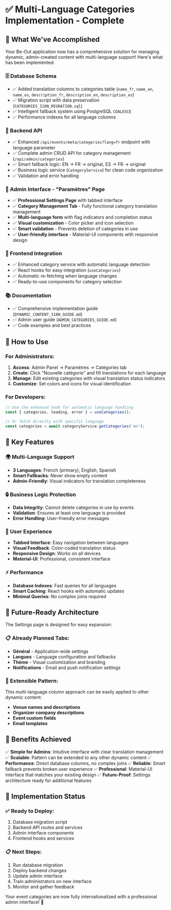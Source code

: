 # ✅ Multi-Language Categories Implementation - Complete

## 🎯 What We've Accomplished

Your Be-Out application now has a comprehensive solution for managing dynamic, admin-created content with multi-language support! Here's what has been implemented:

### 🗄️ Database Schema
- ✅ Added translation columns to categories table (`name_fr`, `name_en`, `name_es`, `description_fr`, `description_en`, `description_es`)
- ✅ Migration script with data preservation (`CATEGORIES_I18N_MIGRATION.sql`)
- ✅ Intelligent fallback system using PostgreSQL `COALESCE`
- ✅ Performance indexes for all language columns

### 🔧 Backend API
- ✅ Enhanced `/api/events/meta/categories?lang=fr` endpoint with language parameter
- ✅ Complete admin CRUD API for category management (`/api/admin/categories`)
- ✅ Smart fallback logic: EN → FR → original, ES → FR → original
- ✅ Business logic service (`CategoryService`) for clean code organization
- ✅ Validation and error handling

### 🎨 Admin Interface - "Paramètres" Page
- ✅ **Professional Settings Page** with tabbed interface
- ✅ **Category Management Tab** - Fully functional category translation management
- ✅ **Multi-language form** with flag indicators and completion status
- ✅ **Visual customization** - Color picker and icon selection
- ✅ **Smart validation** - Prevents deletion of categories in use
- ✅ **User-friendly interface** - Material-UI components with responsive design

### 📱 Frontend Integration
- ✅ Enhanced category service with automatic language detection
- ✅ React hooks for easy integration (`useCategories`)
- ✅ Automatic re-fetching when language changes
- ✅ Ready-to-use components for category selection

### 📚 Documentation
- ✅ Comprehensive implementation guide (`DYNAMIC_CONTENT_I18N_GUIDE.md`)
- ✅ Admin user guide (`ADMIN_CATEGORIES_GUIDE.md`)
- ✅ Code examples and best practices

## 🚀 How to Use

### For Administrators:
1. **Access**: Admin Panel → Paramètres → Catégories tab
2. **Create**: Click "Nouvelle catégorie" and fill translations for each language
3. **Manage**: Edit existing categories with visual translation status indicators
4. **Customize**: Set colors and icons for visual identification

### For Developers:
```javascript
// Use the enhanced hook for automatic language handling
const { categories, loading, error } = useCategories();

// Or fetch directly with specific language
const categories = await categoryService.getCategories('en');
```

## 🎯 Key Features

### 🌍 Multi-Language Support
- **3 Languages**: French (primary), English, Spanish
- **Smart Fallbacks**: Never show empty content
- **Admin-Friendly**: Visual indicators for translation completeness

### 🔒 Business Logic Protection
- **Data Integrity**: Cannot delete categories in use by events
- **Validation**: Ensures at least one language is provided
- **Error Handling**: User-friendly error messages

### 🎨 User Experience
- **Tabbed Interface**: Easy navigation between languages
- **Visual Feedback**: Color-coded translation status
- **Responsive Design**: Works on all devices
- **Material-UI**: Professional, consistent interface

### ⚡ Performance
- **Database Indexes**: Fast queries for all languages
- **Smart Caching**: React hooks with automatic updates
- **Minimal Queries**: No complex joins required

## 🔮 Future-Ready Architecture

The Settings page is designed for easy expansion:

### 📋 Already Planned Tabs:
- **Général** - Application-wide settings
- **Langues** - Language configuration and fallbacks
- **Thème** - Visual customization and branding
- **Notifications** - Email and push notification settings

### 🔧 Extensible Pattern:
This multi-language column approach can be easily applied to other dynamic content:
- **Venue names and descriptions**
- **Organizer company descriptions**
- **Event custom fields**
- **Email templates**

## 🎉 Benefits Achieved

✅ **Simple for Admins**: Intuitive interface with clear translation management
✅ **Scalable**: Pattern can be extended to any other dynamic content
✅ **Performance**: Direct database columns, no complex joins
✅ **Reliable**: Smart fallback prevents broken user experience
✅ **Professional**: Material-UI interface that matches your existing design
✅ **Future-Proof**: Settings architecture ready for additional features

## 🏁 Implementation Status

### ✅ Ready to Deploy:
1. Database migration script
2. Backend API routes and services
3. Admin interface components
4. Frontend hooks and services

### 📋 Next Steps:
1. Run database migration
2. Deploy backend changes
3. Update admin interface
4. Train administrators on new interface
5. Monitor and gather feedback

Your event categories are now fully internationalized with a professional admin interface! 🎊
